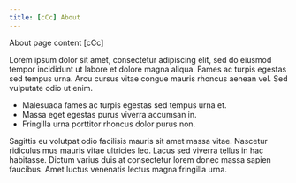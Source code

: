 ```yaml
---
title: [cCc] About
---
```

About page content [cCc]

Lorem ipsum dolor sit amet, consectetur adipiscing elit, sed do eiusmod tempor incididunt ut labore et dolore magna aliqua. Fames ac turpis egestas sed tempus urna. Arcu cursus vitae congue mauris rhoncus aenean vel. Sed vulputate odio ut enim. 

- Malesuada fames ac turpis egestas sed tempus urna et.
- Massa eget egestas purus viverra accumsan in. 
- Fringilla urna porttitor rhoncus dolor purus non.

Sagittis eu volutpat odio facilisis mauris sit amet massa vitae. Nascetur ridiculus mus mauris vitae ultricies leo. Lacus sed viverra tellus in hac habitasse. Dictum varius duis at consectetur lorem donec massa sapien faucibus. Amet luctus venenatis lectus magna fringilla urna.
